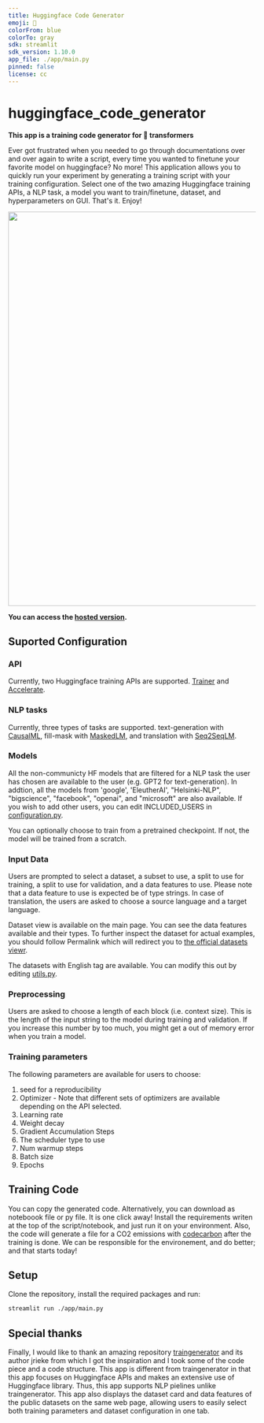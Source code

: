 ```yaml
---
title: Huggingface Code Generator
emoji: 🤗
colorFrom: blue
colorTo: gray
sdk: streamlit
sdk_version: 1.10.0
app_file: ./app/main.py
pinned: false
license: cc
---
```


# huggingface_code_generator
**This app is a training code generator for 🤗 transformers**

Ever got frustrated when you needed to go through documentations over and over again to write a script, every time you wanted to finetune your favorite model on huggingface? No more! This application allows you to quickly run your experiment by generating a training script with your training configuration. Select one of the two amazing Huggingface training APIs, a NLP task, a model you want to train/finetune, dataset, and hyperparameters on GUI. That's it. Enjoy! 


<p align="center">
  <img src="assets/demo.png" width="800"/>
</p>

**You can access the [hosted version](https://huggingface.co/spaces/kkawamu1/huggingface_code_generator).**

## Suported Configuration
### API
Currently, two Huggingface training APIs are supported. [Trainer](https://huggingface.co/docs/transformers/main_classes/trainer) and [Accelerate](https://huggingface.co/docs/accelerate/index).

### NLP tasks
Currently, three types of tasks are supported. text-generation with [CausalML]((https://huggingface.co/docs/transformers/model_doc/auto#transformers.AutoModelForCausalLM)), fill-mask with [MaskedLM](https://huggingface.co/docs/transformers/model_doc/auto#transformers.AutoModelForMaskedLM), and translation with [Seq2SeqLM](https://huggingface.co/docs/transformers/model_doc/auto#transformers.AutoModelForSeq2SeqLM).

### Models
All the non-communicty HF models that are filtered for a NLP task the user has chosen are available to the user (e.g. GPT2 for text-generation). In addtion, all the models from 'google', 'EleutherAI', "Helsinki-NLP", "bigscience", "facebook", "openai", and "microsoft" are also available. If you wish to add other users, you can edit INCLUDED_USERS in [configuration.py](https://github.com/kkawamu1/huggingface_code_generator/blob/main/app/configuration.py#L1). 

You can optionally choose to train from a pretrained checkpoint. If not, the model will be trained from a scratch.

### Input Data

Users are prompted to select a dataset, a subset to use, a split to use for training, a split to use for validation, and a data features to use. Please note that a data feature to use is expected be of type strings. In case of translation, the users are asked to choose a source language and a target language.

Dataset view is available on the main page. You can see the data features available and their types. To further inspect the dataset for actual examples, you should follow Permalink which will redirect you to [the official datasets viewr](https://huggingface.co/datasets/viewer/).

The datasets with English tag are available. You can modify this out by editing [utils.py](https://github.com/kkawamu1/huggingface_code_generator/blob/main/app/utils.py#L157). 


### Preprocessing

Users are asked to choose a length of each block (i.e. context size). This is the length of the input string to the model during training and validation. If you increase this number by too much, you might get a out of memory error when you train a model.

### Training parameters
The following parameters are available for users to choose:
1. seed for a reproducibility
2. Optimizer - Note that different sets of optimizers are available depending on the API selected.
3. Learning rate
4. Weight decay
5. Gradient Accumulation Steps
6. The scheduler type to use
7. Num warmup steps
8. Batch size
9. Epochs

## Training Code

You can copy the generated code. Alternatively, you can download as noteboook file or py file. It is one click away! Install the requirements writen at the top of the script/notebook, and just run it on your environment. Also, the code will generate a file for a CO2 emissions with [codecarbon](https://codecarbon.io/) after the training is done. We can be responsible for the environement, and do better; and that starts today!


## Setup
Clone the repository, install the required packages and run:
```bash
streamlit run ./app/main.py
```

## Special thanks

Finally, I would like to thank an amazing repository [traingenerator](https://github.com/jrieke/traingenerator) and its author jrieke from which I got the inspiration and I took some of the code piece and a code structure. This app is different from traingenerator in that this app focuses on Huggingface APIs and makes an extensive use of Huggingface library. Thus, this app supports NLP pielines unlike traingenerator. This app also displays the dataset card and data features of the public datasets on the same web page, allowing users to easily select both training parameters and dataset configuration in one tab.
